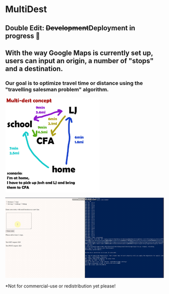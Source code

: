 # MultiDest

## Double Edit: ~~Development~~Deployment in progress 👀

## With the way Google Maps is currently set up, users can input an origin, a number of "stops" and a destination. 
### Our goal is to optimize travel time or distance using the "travelling salesman problem" algorithm.

<img src="concept-1.png" alt="concept map" width="300" height="300"/>

![](walkthrough1.gif)

*Not for commercial-use or redistribution yet please!

